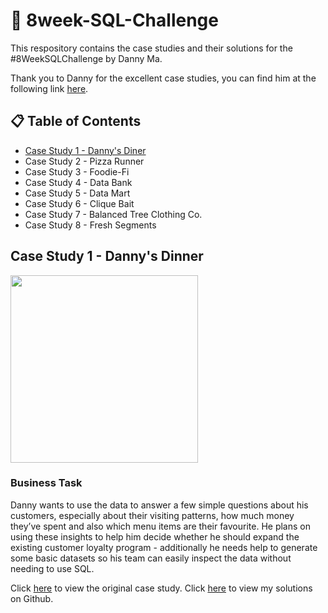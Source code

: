 # :open_file_folder: 8week-SQL-Challenge
This respository contains the case studies and their solutions for the #8WeekSQLChallenge by Danny Ma. 

Thank you to Danny for the excellent case studies, you can find him at the following link [here](https://linktr.ee/datawithdanny).

## :clipboard: Table of Contents
- [Case Study 1 - Danny's Diner](https://github.com/JayKim-Analytics/8-week-SQL-Challenge/tree/main/Case%20Study%201%20-%20Danny's%20Diner)
- Case Study 2 - Pizza Runner
- Case Study 3 - Foodie-Fi
- Case Study 4 - Data Bank
- Case Study 5 - Data Mart
- Case Study 6 - Clique Bait
- Case Study 7 - Balanced Tree Clothing Co.
- Case Study 8 - Fresh Segments

## Case Study 1 - Danny's Dinner
<img src = 'https://8weeksqlchallenge.com/images/case-study-designs/1.png' width = "300" >

### Business Task
Danny wants to use the data to answer a few simple questions about his customers, especially about their visiting patterns, how much money they’ve spent and also which menu items are their favourite. He plans on using these insights to help him decide whether he should expand the existing customer loyalty program - additionally he needs help to generate some basic datasets so his team can easily inspect the data without needing to use SQL.

Click [here](https://8weeksqlchallenge.com/case-study-1/) to view the original case study. Click [here](https://github.com/JayKim-Analytics/8-week-SQL-Challenge/blob/main/Case%20Study%201%20-%20Danny's%20Diner/Solutions.md) to view my solutions on Github. 

